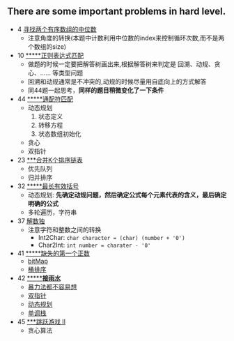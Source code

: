 There are some important problems in hard level.
--------------

- 4 [寻找两个有序数组的中位数](https://leetcode-cn.com/problems/median-of-two-sorted-arrays/)
    - 注意角度的转换(本题中计数利用中位数的index来控制循环次数,而不是两个数组的size)
- 10 [*****正则表达式匹配](https://leetcode-cn.com/problems/regular-expression-matching/)
    - 做题的时候一定要把解答树画出来,根据解答树来判定是 回溯、动规、贪心、…… 等类型问题
    - 回溯和动规通常是不冲突的,动规的时候尽量用自底向上的方式解答
    - 同44题一起思考，**同样的题目稍微变化了一下条件**
- 44 [*****通配符匹配](https://leetcode-cn.com/problems/wildcard-matching/)
    - 动态规划
        1. 状态定义
        2. 转移方程
        3. 状态数组初始化
    - 贪心
    - 双指针
- 23 [***合并K个排序链表](https://leetcode-cn.com/problems/merge-k-sorted-lists/)
    - 优先队列
    - 归并排序
- 32 [*****最长有效括号](https://leetcode-cn.com/problems/longest-valid-parentheses/)
    - 动态规划: **先确定动规问题，然后确定公式每个元素代表的含义，最后确定明确的公式**
    - 多轮遍历，字符串
- 37 [解数独](https://leetcode-cn.com/problems/sudoku-solver/)
    - 注意字符和整数之间的转换
        - Int2Char: `char character = (char) (number + '0')`
        - Char2Int: `int number = charater - '0'`
- 41 [*****缺失的第一个正数](https://leetcode-cn.com/problems/first-missing-positive/)
    - [bitMap](https://leetcode-cn.com/problems/first-missing-positive/solution/que-shi-de-di-yi-ge-zheng-shu-by-leetcode/)
    - [桶排序](https://leetcode-cn.com/problems/first-missing-positive/solution/tong-pai-xu-python-dai-ma-by-liweiwei1419/)
- 42 [*******接雨水**](https://leetcode-cn.com/problems/trapping-rain-water/)
    - [暴力法都不容易想](https://leetcode-cn.com/problems/trapping-rain-water/solution/bao-li-jie-fa-yi-kong-jian-huan-shi-jian-zhi-zhen-/)
    - [双指针](https://leetcode-cn.com/problems/trapping-rain-water/solution/xiang-xi-tong-su-de-si-lu-fen-xi-duo-jie-fa-by-w-8/)
    - [动态规划](https://leetcode-cn.com/problems/trapping-rain-water/solution/xiang-xi-tong-su-de-si-lu-fen-xi-duo-jie-fa-by-w-8/)
    - [单调栈](https://leetcode-cn.com/problems/trapping-rain-water/solution/bao-li-jie-fa-yi-kong-jian-huan-shi-jian-zhi-zhen-/)
- 45 [***跳跃游戏 II](https://leetcode-cn.com/problems/jump-game-ii/)
    - 贪心算法


